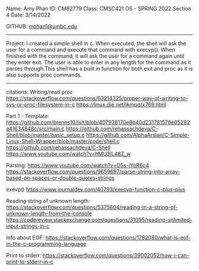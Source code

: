 Name: Amy Phan
ID: CM82779
Class: CMSC421 OS - SPRING 2022 Section 4
Date: 3/14/2022

GITHUB: mphan1@umbc.edu

------------------------------

Project:
I created a simple shell in c. When executed, the shell will ask the user for a command and execute that command with execvp().
When finished with the command, it will ask the user for a command again until they enter exit. The user is able to enter in
any length for the command as it parses through.This shell has a built in function for both exit and proc as it is also supports
proc commands.

------------------------------


citations:
Writing/read proc
	https://stackoverflow.com/questions/63214325/proper-way-of-writing-to-sys-or-proc-filesystem-in-c
	https://linux.die.net/lkmpg/x769.html

Part 1 - Template:
	https://github.com/brenns10/lsh/blob/407938170e8b40d231781576e05282a41634848c/src/main.c
	https://github.com/rehassachdeva/C-Shell/blob/master/basic_setup.c
	https://github.com/AlphaArslan/C-Simple-Linux-Shell-Wrapper/blob/master/code/shell.c
	https://github.com/rehassachdeva/C-Shell
	https://www.youtube.com/watch?v=hMU3IL48Z_w

Parsing:
	https://www.youtube.com/watch?v=O5s-jYoR6c4
	https://stackoverflow.com/questions/9659697/parse-string-into-array-based-on-spaces-or-double-quotes-strings

exevp()
	https://www.journaldev.com/40793/execvp-function-c-plus-plus

Reading string of unknown length:
	https://stackoverflow.com/questions/5375604/reading-in-a-string-of-unknown-length-from-the-console
	https://codereview.stackexchange.com/questions/31095/reading-unlimited-input-strings-in-c

Info about EOF:
	https://stackoverflow.com/questions/1782080/what-is-eof-in-the-c-programming-language


Print to stderr:
	https://stackoverflow.com/questions/39002052/how-i-can-print-to-stderr-in-c

